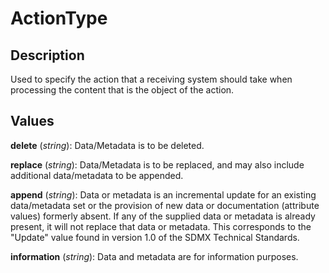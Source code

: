 
# ActionType





## Description

Used to specify the action that a receiving system should take when processing the content that is the object of the action.


## Values

**delete** (*string*): Data/Metadata is to be deleted.

**replace** (*string*): Data/Metadata is to be replaced, and may also include additional data/metadata to be appended.

**append** (*string*): Data or metadata is an incremental update for an existing data/metadata set or the provision of new data or documentation (attribute values) formerly absent. If any of the supplied data or metadata is already present, it will not replace that data or metadata. This corresponds to the "Update" value found in version 1.0 of the SDMX Technical Standards.

**information** (*string*): Data and metadata are for information purposes.


